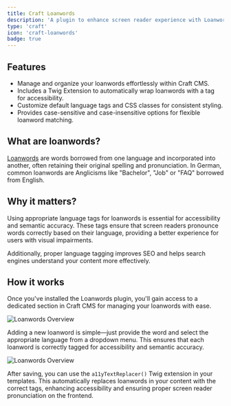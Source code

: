 ```yaml
---
title: Craft Loanwords 
description: 'A plugin to enhance screen reader experience with Loanwords.'
type: 'craft'
icon: 'craft-loanwords'
badge: true
---
```


## Features

- Manage and organize your loanwords effortlessly within Craft CMS.
- Includes a Twig Extension to automatically wrap loanwords with a tag for accessibility.
- Customize default language tags and CSS classes for consistent styling.
- Provides case-sensitive and case-insensitive options for flexible loanword matching.

## What are loanwords?

[Loanwords](https://en.wikipedia.org/wiki/Loanword) are words borrowed from one language and incorporated into another, often retaining their original spelling and pronunciation. In German, common loanwords are Anglicisms like "Bachelor", "Job" or "FAQ" borrowed from English.


## Why it matters?

Using appropriate language tags for loanwords is essential for accessibility and semantic accuracy. These tags ensure that screen readers pronounce words correctly based on their language, providing a better experience for users with visual impairments. 

Additionally, proper language tagging improves SEO and helps search engines understand your content more effectively.

## How it works 

Once you've installed the Loanwords plugin, you'll gain access to a dedicated section in Craft CMS for managing your loanwords with ease.

![Loanwords Overview](/images/bitmap/loanword-overview.png)

Adding a new loanword is simple—just provide the word and select the appropriate language from a dropdown menu. This ensures that each loanword is correctly tagged for accessibility and semantic accuracy.

![Loanwords Overview](/images/bitmap/loanword-edit.png)

After saving, you can use the `a11yTextReplacer()` Twig extension in your templates. This automatically replaces loanwords in your content with the correct <span lang=""> tags, enhancing accessibility and ensuring proper screen reader pronunciation on the frontend.